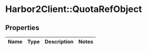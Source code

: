 # Harbor2Client::QuotaRefObject

## Properties
Name | Type | Description | Notes
------------ | ------------- | ------------- | -------------



